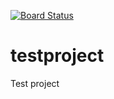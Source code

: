 [![Board Status](https://dev.azure.com/xiaonaz/e25454f2-3801-40f0-9249-c6b22502c3b9/59f59e2d-17d8-4dd1-85a7-7177f1c33f6f/_apis/work/boardbadge/03cb989c-7131-4e57-aaa5-899dd9ea7678)](https://dev.azure.com/xiaonaz/e25454f2-3801-40f0-9249-c6b22502c3b9/_boards/board/t/59f59e2d-17d8-4dd1-85a7-7177f1c33f6f/Microsoft.RequirementCategory)
# testproject
Test project
